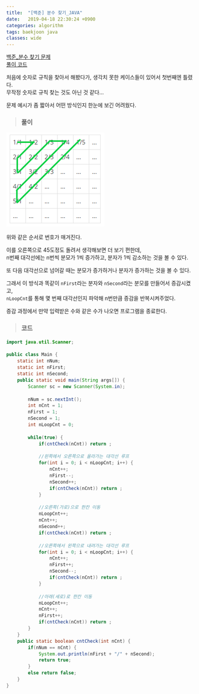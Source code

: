 ```yaml
---
title:  "[백준] 분수 찾기_JAVA"
date:   2019-04-18 22:30:24 +0900
categories: algorithm
tags: baekjoon java
classes: wide
---
```


[백준_분수 찾기 문제](https://www.acmicpc.net/problem/1193)  
[풀이 코드](https://github.com/2ssue/Algorithm/blob/master/Baekjoon/1193.java)  
  
처음에 숫자로 규칙을 찾아서 해봤다가, 생각치 못한 케이스들이 있어서 첫번째엔 틀렸다.  
무작정 숫자로 규칙 찾는 것도 아닌 것 같다...  
  
문제 예시가 좀 짧아서 어떤 방식인지 한눈에 보긴 어려웠다.  
  
> ### 풀이

![1193](/assets/images/1193.png)  
  
위와 같은 순서로 번호가 매겨진다.  
  
이를 오른쪽으로 45도정도 돌려서 생각해보면 더 보기 편한데,  
n번째 대각선에는 n번씩 분모가 1씩 증가하고, 분자가 1씩 감소하는 것을 볼 수 있다.  
  
또 다음 대각선으로 넘어갈 때는 분모가 증가하거나 분자가 증가하는 것을 볼 수 있다.  
  
그래서 이 방식과 똑같이 `nFirst`라는 분자와 `nSecond`라는 분모를 만들어서 증감시켰고,  
`nLoopCnt`를 통해 몇 번째 대각선인지 파악해 n번만큼 증감을 반복시켜주었다.  
  
증감 과정에서 만약 입력받은 수와 같은 수가 나오면 프로그램을 종료한다.  

> ### 코드

```java
import java.util.Scanner;

public class Main {
	static int nNum;
	static int nFirst;
	static int nSecond;
	public static void main(String args[]) {
		Scanner sc = new Scanner(System.in);
		
		nNum = sc.nextInt();
		int nCnt = 1;
		nFirst = 1;
		nSecond = 1;
		int nLoopCnt = 0;
		
		while(true) {
			if(cntCheck(nCnt)) return ;

			//왼쪽에서 오른쪽으로 올라가는 대각선 루프
			for(int i = 0; i < nLoopCnt; i++) {
				nCnt++;
				nFirst--;
				nSecond++;	
				if(cntCheck(nCnt)) return ;
			}
			
			//오른쪽(가로)으로 한칸 이동
			nLoopCnt++;
			nCnt++;
			nSecond++;
			if(cntCheck(nCnt)) return ;
			
			//오른쪽에서 왼쪽으로 내려가는 대각선 루프			
			for(int i = 0; i < nLoopCnt; i++) {
				nCnt++;
				nFirst++;
				nSecond--;
				if(cntCheck(nCnt)) return ;
			}
			
			//아래(세로)로 한칸 이동
			nLoopCnt++;
			nCnt++;
			nFirst++;
			if(cntCheck(nCnt)) return ;
		}
	}
	public static boolean cntCheck(int nCnt) {
		if(nNum == nCnt) {
			System.out.println(nFirst + "/" + nSecond);
			return true;
		}
		else return false;
	}
}

```